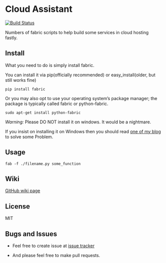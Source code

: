 Cloud Assistant
===============
[![Build Status]][Travis CI] 

Numbers of fabric scripts to help build some services in cloud hosting fastly.

Install
-------

What you need to do is simply install fabric.

You can install it via pip(officially recommended) or easy_install(older, but still works fine)

`pip install fabric`

Or you may also opt to use your operating system’s package manager; the package is typically called fabric or python-fabric. 

`sudo apt-get install python-fabric`

*Warning:* Please DO NOT install it on windows. It would be a nightmare.

If you insist on installing it on Windows then you should read [one of my blog][1] to solve some Problem.

Usage
-----

`fab -f ./filename.py some_function`

Wiki
----
[GitHub wiki page][3]

License
-------
MIT

Bugs and Issues
----------------
* Feel free to create issue at [issue tracker][2]

* And please feel free to make pull requests.

[1]:http://www.ivancaiblog.tk/2014/07/03/install-fabric-on-windows.html
[2]:https://github.com/caizixian/cloudassistant/issues
[3]:https://github.com/caizixian/cloudassistant/wiki
[Build Status]:  https://api.travis-ci.org/caizixian/cloudassistant.png
[Travis CI]:  https://travis-ci.org/caizixian/cloudassistant